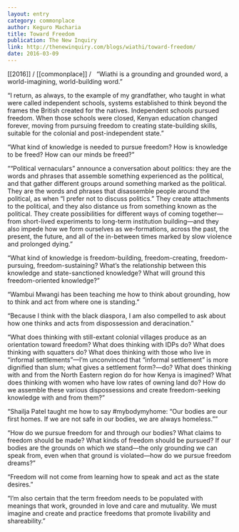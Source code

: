 ```yaml
---
layout: entry
category: commonplace
author: Keguro Macharia
title: Toward Freedom
publication: The New Inquiry
link: http://thenewinquiry.com/blogs/wiathi/toward-freedom/
date: 2016-03-09
---
```


[[2016]] / [[commonplace]] / 
 
“Wiathi is a grounding and grounded word, a world-imagining, world-building word.”

“I return, as always, to the example of my grandfather, who taught in what were called independent schools, systems established to think beyond the frames the British created for the natives. Independent schools pursued freedom. When those schools were closed, Kenyan education changed forever, moving from pursuing freedom to creating state-building skills, suitable for the colonial and post-independent state.”

“What kind of knowledge is needed to pursue freedom? How is knowledge to be freed? How can our minds be freed?”

““Political vernaculars” announce a conversation about politics: they are the words and phrases that assemble something experienced as the political, and that gather different groups around something marked as the political. They are the words and phrases that disassemble people around the political, as when “I prefer not to discuss politics.” They create attachments to the political, and they also distance us from something known as the political. They create possibilities for different ways of coming together—from short-lived experiments to long-term institution building—and they also impede how we form ourselves as we-formations, across the past, the present, the future, and all of the in-between times marked by slow violence and prolonged dying.”

“What kind of knowledge is freedom-building, freedom-creating, freedom-pursuing, freedom-sustaining? What’s the relationship between this knowledge and state-sanctioned knowledge? What will ground this freedom-oriented knowledge?”

“Wambui Mwangi has been teaching me how to think about grounding, how to think and act from where one is standing.”

“Because I think with the black diaspora, I am also compelled to ask about how one thinks and acts from dispossession and deracination.”

“What does thinking with still-extant colonial villages produce as an orientation toward freedom? What does thinking with IDPs do? What does thinking with squatters do? What does thinking with those who live in “informal settlements”—I’m unconvinced that “informal settlement” is more dignified than slum; what gives a settlement form?—do? What does thinking with and from the North Eastern region do for how Kenya is imagined? What does thinking with women who have low rates of owning land do? How do we assemble these various dispossessions and create freedom-seeking knowledge with and from them?”

“Shailja Patel taught me how to say #mybodymyhome: “Our bodies are our first homes. If we are not safe in our bodies, we are always homeless.””

“How do we pursue freedom for and through our bodies? What claims to freedom should be made? What kinds of freedom should be pursued? If our bodies are the grounds on which we stand—the only grounding we can speak from, even when that ground is violated—how do we pursue freedom dreams?”

“Freedom will not come from learning how to speak and act as the state desires.”

“I’m also certain that the term freedom needs to be populated with meanings that work, grounded in love and care and mutuality. We must imagine and create and practice freedoms that promote livability and shareability.”

